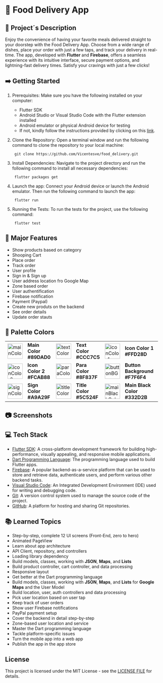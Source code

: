 # 🧺 Food Delivery App

## 📝 Project´s Description

Enjoy the convenience of having your favorite meals delivered straight to your doorstep with the Food Delivery App. Choose from a wide range of dishes, place your order with just a few taps, and track your delivery in real-time. The app, developed with **Flutter** and **Firebase**, offers a seamless experience with its intuitive interface, secure payment options, and lightning-fast delivery times. Satisfy your cravings with just a few clicks!

## ➡️ Getting Started

1. Prerequisites: Make sure you have the following installed on your computer:
   - Flutter SDK
   - Android Studio or Visual Studio Code with the Flutter extension installed
   - Android emulator or physical Android device for testing
   - If not, kindly follow the instructions provided by clicking on this [link](https://docs.flutter.dev/get-started/install).
2. Clone the Repository: Open a terminal window and run the following command to clone the repository to your local machine:

   ```
    git clone https://github.com/Vicentesve/food_delivery.git
   ```

3. Install Dependencies: Navigate to the project directory and run the following command to install all necessary dependencies:
   ```
    flutter packages get
   ```
4. Launch the app: Connect your Android device or launch the Android emulator. Then run the following command to launch the app:
   ```
    flutter run
   ```
5. Running the Tests: To run the tests for the project, use the following command:
   ```
    flutter test
   ```

## 🔧 Major Features

- Show products based on category
- Shooping Cart
- Place order
- Track order
- User profile
- Sign in & Sign up
- User address location fro Google Map
- Zone based order
- User authentification
- Firebase notification
- Payment (Paypal)
- Create new produts on the backend
- See order details
- Update order stauts

## 🎨 Palette Colors

<table>
   <!-- First Row -->
   <tr>
      <td>
      <img src="https://placehold.co/30x30/89dad0/89dad0.png" width="50" height="50" alt="mainColor" />
      </td>
      <td><b>Main Color<br/>#89DAD0</b>
      <td>
      <img src="https://placehold.co/10x10/ccc7c5/ccc7c5.png" width="50" height="50" alt="textColor" />
      </td>
      <td><b>Text Color<br/>#CCC7C5</b></td>
      <td>
      <img src="https://placehold.co/10x10/ffd28d/ffd28d.png" width="50" height="50" alt="iconColor1" />
      </td>
      <td><b>Icon Color 1<br/>#FFD28D</b></td>
      
   </tr>
   <!-- Second Row -->
   <tr>
      <td>
      <img src="https://placehold.co/10x10/fcab88/fcab88.png" width="50" height="50" alt="iconColor2" />
      </td>
      <td><b>Icon Color 2<br/>#FCAB88</b></td>
      <td>
      <img src="https://placehold.co/10x10/8f837f/8f837f.png" width="50" height="50" alt="paraColor" />
      </td>
      <td><b>Para Color<br/>#8F837F</b></td>
      <td>
      <img src="https://placehold.co/10x10/f7f6f4/f7f6f4.png" width="50" height="50" alt="buttonBG" />
      </td>
      <td><b>Button Background<br/>#F7F6F4</b></td>
   </tr>
   <!-- Third Row -->
   <tr>
      <td>
      <img src="https://placehold.co/10x10/a9a29f/a9a29f.png" width="50" height="50" alt="signColor" />
      </td>
      <td><b>Sign Color<br/>#A9A29F</b></td>
      <td>
      <img src="https://placehold.co/10x10/5c524f/5c524f.png" width="50" height="50" alt="titleColor" />
      </td>
      <td><b>Title Color<br/>#5C524F</b></td>
      <td>
      <img src="https://placehold.co/10x10/332d2b/332d2b.png" width="50" height="50" alt="mainBlackColor" />
      </td>
      <td><b>Main Black Color<br/>#332D2B</b></td>
   </tr>

</table>

## 📷 Screenshots

## 💻 Tech Stack

- [Flutter SDK](https://flutter.dev/): A cross-platform development framework for building high-performance, visually appealing, and responsive mobile applications.
- [Dart Programming Language](https://dart.dev/): The programming language used to build Flutter apps.
- [Firebase](https://firebase.google.com): A popular backend-as-a-service platform that can be used to store and retrieve data, authenticate users, and perform various other backend tasks.
- [Visual Studio Code](https://code.visualstudio.com/): An Integrated Development Environment (IDE) used for writing and debugging code.
- [Git](https://git-scm.com/): A version control system used to manage the source code of the project.
- [GitHub](https://github.com/): A platform for hosting and sharing Git repositories.

## 📚 Learned Topics

- Step-by-step, complete 12 UI screens (Front-End, zero to hero)
- Animated PageView
- Learn about app architecture
- API Client, repository, and controllers
- Loading library dependency
- Build models, classes, working with **JSON**, **Maps**, and **Lists**
- Build product controller, cart controller, and data processing
- Responsive layout
- Get better at the Dart programming language
- Build models, classes, working with **JSON**, **Maps**, and **Lists** for **Google Maps** and the User Model
- Build location, user, auth controllers and data processing
- Pick user location based on user tap
- Keep track of user orders
- Show user Firebase notifications
- PayPal payment setup
- Cover the backend in detail step-by-step
- Zone-based user location and service
- Master the Dart programming language
- Tackle platform-specific issues
- Turn the mobile app into a web app
- Publish the app in the app store

## License

This project is licensed under the MIT License - see the [LICENSE FILE](https://github.com/Vicentesve/food_delivery/blob/master/LICENSE) for details.
